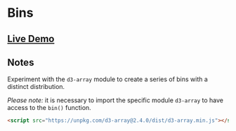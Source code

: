 # Bins

## [Live Demo](https://codepen.io/borntofrappe/pen/NWdVGre)

## Notes

Experiment with the `d3-array` module to create a series of bins with a distinct distribution.

_Please note:_ it is necessary to import the specific module `d3-array` to have access to the `bin()` function.

```html
<script src="https://unpkg.com/d3-array@2.4.0/dist/d3-array.min.js"></script>
```
